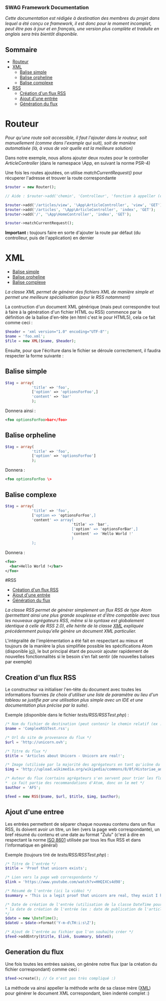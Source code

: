 ### SWAG Framework Documentation ###

*Cette documentation est rédigée à destination des membres du projet dans lequel a été conçu ce framework, il est donc pour
le moment incomplet, peut être pas à jour et en français, une version plus complète et traduite en anglais sera très bientôt 
disponible.*

## Sommaire
- [Routeur](#routeur)
- [XML](#xml)
  - [Balise simple](#balise-simple)
  - [Balise orpheline](#balise-orpheline)
  - [Balise complexe](#balise-complexe) 
- [RSS](#rss)
  - [Création d'un flux RSS](#creation-dun-flux-rss)
  - [Ajout d'une entrée](#ajout-dune-entree)
  - [Génération du flux](#generation-du-flux)

# Routeur

*Pour qu'une route soit accessible, il faut l'ajouter dans le routeur, soit manuellement (comme dans l'example qui suit), 
soit de manière automatisée (là, à vous de voir quelle est la meilleure solution)*

Dans notre exemple, nous allons ajouter deux routes pour le controller *ArticleController* (dans le namespace \App, en suivant
la norme PSR-4)

Une fois les routes ajoutées, on utilise *matchCurrentRequest()* pour récuperer l'adresse et trouver la route correspondante

```php
$router = new Router(); 

// Aide : $router->add('chemin', 'Controlleur', 'fonction à appeller (callback)', 'method');

$router->add('/articles/view', '\App\ArticleController', 'view', 'GET');
$router->add('/articles', '\App\ArticleController', 'index', 'GET');
$router->add('/', '\App\HomeController', 'index', 'GET');

$router->matchCurrentRequest();
```
**Important :** toujours faire en sorte d'ajouter la route par défaut (du controlleur, puis de l'application) en dernier

# XML
- [Balise simple](#balise-simple)
- [Balise orpheline](#balise-orpheline)
- [Balise complexe](#balise-complexe) 

*La classe XML permet de générer des fichiers XML de manière simple et permet une meilleure spécialisation (pour le RSS notamment)*

La contruction d'un document XML générique (mais peut correspondre tout à faire à la génération d'un fichier HTML ou RSS) commence par la définition de la balise d'en-tête (en html c'est le <!DOCTYPE HTML> pour HTML5), cela ce fait comme ceci : 

```php
$header = 'xml version="1.0" encoding="UTF-8"';
$name = 'foo.xml';
$file = new XML($name, $header);
```
Ensuite, pour que l'écriture dans le fichier se déroule correctement, il faudra respecter la forme suivante : 

## Balise simple
```php
$tag = array(
            'title' => 'foo',
            ['option' => 'optionsForFoo',]
            'content' => 'bar'
            );
```
Donnera ainsi : 
```xml
<foo optionsForFoo>bar</foo>
```

## Balise orpheline
```php
$tag = array(
            'title' => 'foo',
            ['option' => 'optionsForFoo']
            );
```
Donnera : 
```xml
<foo optionsForFoo \>
```
## Balise complexe

```php
$tag = array(
            'title' => 'foo', 
            ['option => 'optionsForFoo',]
            'content' => array(
                              'title' => 'bar', 
                              ['option' => 'optionsForBar',]
                              'content' => 'Hello World !'
                              )
            );
```
Donnera : 
```xml
<foo>
  <bar>Hello World !</bar>
</foo>
```

#RSS

- [Création d'un flux RSS](#creation-dun-flux-rss)
- [Ajout d'une entrée](#ajout-dune-entree)
- [Génération du flux](#generation-du-flux)

*La classe RSS permet de générer simplement un flux RSS de type Atom (permettant ainsi une plus grande souplesse et d'être compatible avec tous les nouveaux agrégateurs RSS, même si la syntaxe est globalement identique à celle de RSS 2.0), elle hérite de la classe [XML](#xml) expliquée précédemment puisqu'elle génère un document XML particulier.*

L'intégralité de l'implémentation a été fait en respectant au mieux et toujours de la manière la plus simplifiée possible les spécifications Atom (disponible [ici](http://atomenabled.org/developers/syndication/)), le but principal étant de pouvoir ajouter rapidement de nouvelles fonctionnalités si le besoin s'en fait sentir (de nouvelles balises par exemple)

## Creation d'un flux RSS

Le constructeur va initialiser l'en-tête du document avec toutes les informations fournies *(le choix d'utiliser une liste de paramètre au lieu d'un tableau se justifie par une utilisation plus simple avec un IDE et une documentation plus précise par la suite)*.

Exemple (disponible dans le fichier *tests/RSS/RSSTest.php*) : 
```php
/* Nom du fichier de destination (peut contenir le chemin relatif (ex : ../feed/ComplexRSSTest.rss) */
$name = 'ComplexRSSTest.rss'; 

/* Url du site de provenance du flux */
$url = 'http://unicorn.ovh';

/* Titre du flux */
$title = 'Articles about Unicorn - Unicorn are real!'; 

/* Image (utilisée par la majorité des agrégateurs en tant qu'icône du flux) */
$img = 'http://upload.wikimedia.org/wikipedia/commons/8/8f/Historiae_animalium_1551_De_Monocerote.jpg'; 

/* Auteur du flux (certains agrégateurs s'en servent pour trier les flux, mais c'est plutôt rare, 
*  ça fait partie des recommandations d'Atom, donc on le met */
$author = 'AFS';

$feed = new RSS($name, $url, $title, $img, $author);
```

## Ajout d'une entree 

Les entrées permettent de séparer chaque nouveau contenu dans un flux RSS, ils doivent avoir un titre, un lien (vers la page web correspondante), un bref résumé du contenu et une date au format "Zulu" (c'est à dire en respectant la norme [ISO 8601](http://fr.wikipedia.org/wiki/ISO_8601) utilisée par tous les flux RSS et dans l'informatique en général)

Exemple (toujours tiré de *tests/RSS/RSSTest.php*) :
```php
/* Titre de l'entrée */
$title = 'Proof that unicorn exists';

/* Lien vers la page web correspondante */
$link = 'https://www.youtube.com/watch?v=HHQIXCs4d98';

/* Résumé de l'entrée (ici la vidéo) */
$summary = 'This is a legit proof that unicorn are real, they exist I have a proof now !';

/* Date de création de l'entrée (utilisation de la classe DateTime pour les tests mais elle doit être 
* la date de création de l'entrée (ex : date de publication de l'article correspondant sur le site))
*/
$date = new \DateTime();
$dateU = $date->format('Y-m-d\TH:i:s\Z');

/* Ajout de l'entrée au fichier que l'on souhaite créer */
$feed->addEntry($title, $link, $summary, $dateU);
```

## Generation du flux

Une fois toutes les entrées saisies, on génére notre flux (par la création du fichier correspondant) comme ceci : 

```php
$feed->create(); // Ce n'est pas très compliqué :)
```
La méthode va ainsi appeller la méthode write de sa classe mère ([XML](#xml)) pour générer le document XML correspondant, bien indenté complet :)
